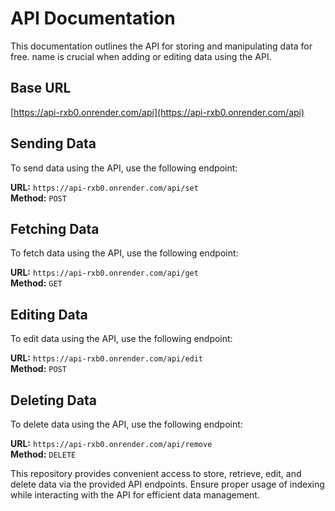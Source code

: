 # API Documentation

This documentation outlines the API for storing and manipulating data for free. name is crucial when adding or editing data using the API.

## Base URL
[https://api-rxb0.onrender.com/api](https://api-rxb0.onrender.com/api)

## Sending Data
To send data using the API, use the following endpoint:

**URL:** `https://api-rxb0.onrender.com/api/set`  
**Method:** `POST`

## Fetching Data
To fetch data using the API, use the following endpoint:

**URL:** `https://api-rxb0.onrender.com/api/get`  
**Method:** `GET`

## Editing Data
To edit data using the API, use the following endpoint:

**URL:** `https://api-rxb0.onrender.com/api/edit`  
**Method:** `POST`

## Deleting Data
To delete data using the API, use the following endpoint:

**URL:** `https://api-rxb0.onrender.com/api/remove`  
**Method:** `DELETE`

This repository provides convenient access to store, retrieve, edit, and delete data via the provided API endpoints. Ensure proper usage of indexing while interacting with the API for efficient data management.
